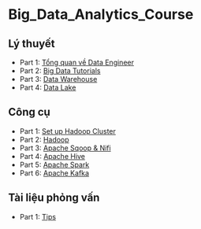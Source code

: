 # Big_Data_Analytics_Course
## Lý thuyết
- Part 1: [Tổng quan về Data Engineer](https://docs.google.com/document/d/1EhP2Q3VoQQzu7XxLWYizVqEqhMFHqOYCOGWVhQqiW28/edit?usp=sharing)
- Part 2: [Big Data Tutorials](https://docs.google.com/document/d/15aNk6cEW_XPBxUirWHEAgTjl0aeYrq_-I0Rh_h5I_GU/edit?tab=t.0#heading=h.bv8d183h2wvq)
- Part 3: [Data Warehouse](https://docs.google.com/document/d/1O6jdSem_M5d2IwxtBGoAFV1cFIg2-UzRT3l8k9CXybw/edit?usp=sharing)
- Part 4: [Data Lake](https://docs.google.com/document/d/1UO63WxDbTrZ7NEK00eifPjbvCOnFpCJAYRR4O34gZdk/edit?usp=sharing)

## Công cụ
- Part 1: [Set up Hadoop Cluster](https://docs.google.com/document/d/15mHJC7PxNwnKRpbk_Q-D7mPXwMALHV3fo3yp4UJBGos/edit?tab=t.0#heading=h.ulruwnnhwqrm)
- Part 2: [Hadoop](https://docs.google.com/document/d/1fuRU8vOQh18coH88ClOFsh3sfc4TAQLwnAF70E7eTQA/edit?usp=sharing)
- Part 3: [Apache Sqoop & Nifi](https://docs.google.com/document/d/1BtQ7DL2qpPSbwkF1bI4B2WkhfeS85UuI2JKvyvc8zWY/edit?tab=t.0)
- Part 4: [Apache Hive](https://docs.google.com/document/d/1SxFsKkF76FUX2ctr0pkmRbbbqQJBHvGiMtwZcnpJECs/edit?tab=t.0)   
- Part 5: [Apache Spark](https://docs.google.com/document/d/11N5TOF37ENV1nthbLtmSdPlkjI7KuaYidt-gc4XzGNU/edit?tab=t.0)
- Part 6: [Apache Kafka](https://docs.google.com/document/d/1hcvC69A28BBUBYh6Cmpw80YT7isyh2dX2O9GWAQJ4MI/edit?usp=sharing)

## Tài liệu phỏng vấn
- Part 1: [Tips](https://docs.google.com/document/d/1ya6684MRKgPdSSDcAXcXaekV1gotrgTjG17g7LOngCY/edit?tab=t.0#heading=h.ysif4f6xturb)
